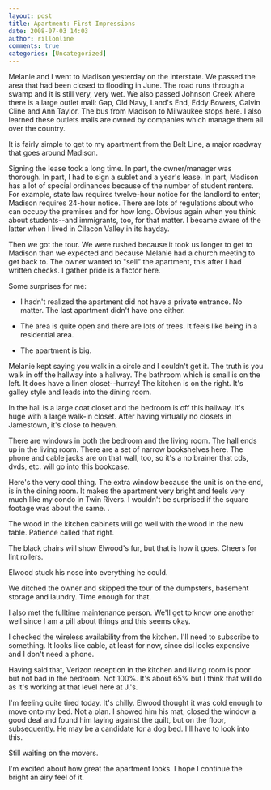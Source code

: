 ```yaml
---
layout: post
title: Apartment: First Impressions
date: 2008-07-03 14:03
author: rillonline
comments: true
categories: [Uncategorized]
---
```

Melanie and I went to Madison yesterday on the interstate. We passed the area that had been closed to flooding in June. The road runs through a swamp and it is still very, very wet. We also passed Johnson Creek where there is a large outlet mall: Gap, Old Navy, Land's End, Eddy Bowers, Calvin Cline and Ann Taylor. The bus from Madison to Milwaukee stops here. I also learned these outlets malls are owned by companies which manage them all over the country.

It is fairly simple to get to my apartment from the Belt Line, a major roadway that goes around Madison.

Signing the lease took a long time. In part, the owner/manager was thorough. In part, I had to sign a sublet and a year's lease. In part, Madison has a lot of special ordinances because of the number of student renters. For example, state law requires twelve-hour notice for the landlord to enter; Madison requires 24-hour notice. There are lots of regulations about who can occupy the premises and for how long. Obvious again when you think about students--and immigrants, too, for that matter. I became aware of the latter when I lived in Cilacon Valley in its hayday.

Then we got the tour. We were rushed because it took us longer to get to Madison than we expected and because Melanie had a church meeting to get back to. The owner wanted to "sell" the apartment, this after I had written checks. I gather pride is a factor here.

Some surprises for me: 

* I hadn't realized the apartment did not have a private entrance. No matter. The last apartment didn't have one either.

* The area is quite open and there are lots of trees. It feels like being in a residential area.

* The apartment is big.

Melanie kept saying you walk in a circle and I couldn't get it. The truth is you walk in off the hallway into a hallway. The bathroom which is small is on the left. It does have a linen closet--hurray! The kitchen is on the right. It's galley style and leads into the dining room. 

In the hall is a large coat closet and the bedroom is off this hallway. It's huge with a large walk-in closet. After having virtually no closets in Jamestown, it's close to heaven. 

There are windows in both the bedroom and the living room. The hall ends up in the living room. There are a set of narrow bookshelves here. The phone and cable jacks are on that wall, too, so it's a no brainer that cds, dvds, etc. will go into this bookcase. 

Here's the very cool thing. The extra window because the unit is on the end, is in the dining room. It makes the apartment very bright and feels very much like my condo in Twin Rivers. I wouldn't be surprised if the square footage was about the same.&nbsp;.

The wood in the kitchen cabinets will go well with the wood in the new table. Patience called that right.

The black chairs will show Elwood's fur, but that is how it goes. Cheers for lint rollers.

Elwood stuck his nose into everything he could.

We ditched the owner and skipped the tour of the dumpsters, basement storage and laundry. Time enough for that.

I also met the fulltime maintenance person. We'll get to know one another well since I am a pill about things and this seems okay. 

I checked the wireless availability from the kitchen. I'll need to subscribe to something. It looks like cable, at least for now, since dsl looks expensive and I don't need a phone. 

Having said that, Verizon reception in the kitchen and living room is poor but not bad in the bedroom. Not 100%. It's about 65% but I think that will do as it's working at that level here at J.'s. 

I'm feeling quite tired today. It's chilly. Elwood thought it was cold enough to move onto my bed. Not a plan. I showed him his mat,&nbsp;closed the window a good deal and found him laying against the quilt, but on the floor, subsequently. He may be a candidate for a dog bed. I'll have to look into this.

Still waiting on the movers. 

I'm excited about how great the apartment looks. I hope I continue the bright an airy feel of it.&nbsp;
